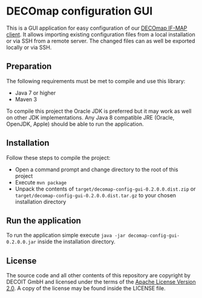 # DECOmap configuration GUI

This is a GUI application for easy configuration of our [DECOmap IF-MAP client](https://github.com/decoit/decomap). It allows importing existing configuration files from a local installation or via SSH from a remote server. The changed files can as well be exported locally or via SSH.

## Preparation ##

The following requirements must be met to compile and use this library:

* Java 7 or higher
* Maven 3

To compile this project the Oracle JDK is preferred but it may work as well on other JDK implementations. Any Java 8 compatible JRE (Oracle, OpenJDK, Apple) should be able to run the application.

## Installation ##

Follow these steps to compile the project:

* Open a command prompt and change directory to the root of this project
* Execute `mvn package`
* Unpack the contents of `target/decomap-config-gui-0.2.0.0.dist.zip` or `target/decomap-config-gui-0.2.0.0.dist.tar.gz` to your chosen installation directory

## Run the application ##

To run the application simple execute `java -jar decomap-config-gui-0.2.0.0.jar` inside the installation directory.

## License
The source code and all other contents of this repository are copyright by DECOIT GmbH and licensed under the terms of the [Apache License Version 2.0](http://www.apache.org/licenses/). A copy of the license may be found inside the LICENSE file.
